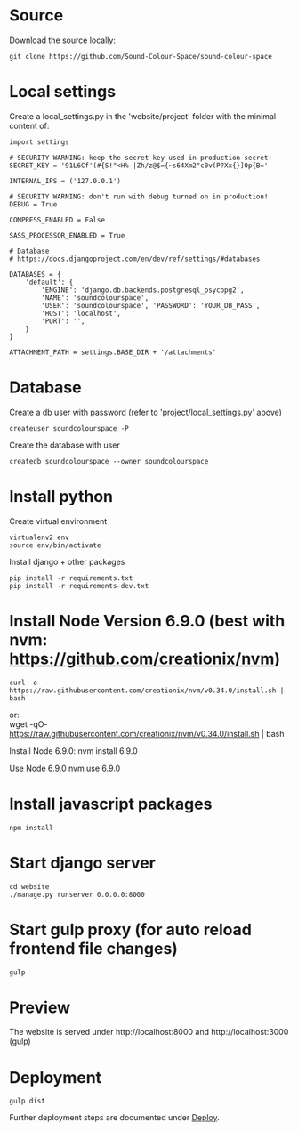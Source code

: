 # Source

Download the source locally:

    git clone https://github.com/Sound-Colour-Space/sound-colour-space
    
# Local settings

Create a local_settings.py in the 'website/project' folder with the minimal content of:
    
    import settings
    
    # SECURITY WARNING: keep the secret key used in production secret!
    SECRET_KEY = '91L6Cf'(#{S!"<H%-|Zh/z@$={~s64Xm2"c0v(P?Xx{}]0p{B='
    
    INTERNAL_IPS = ('127.0.0.1')
    
    # SECURITY WARNING: don't run with debug turned on in production!
    DEBUG = True
    
    COMPRESS_ENABLED = False
    
    SASS_PROCESSOR_ENABLED = True
    
    # Database
    # https://docs.djangoproject.com/en/dev/ref/settings/#databases
    
    DATABASES = {
        'default': {
            'ENGINE': 'django.db.backends.postgresql_psycopg2',
            'NAME': 'soundcolourspace',
            'USER': 'soundcolourspace', 'PASSWORD': 'YOUR_DB_PASS',
            'HOST': 'localhost',
            'PORT': '',
        }
    }
    
    ATTACHMENT_PATH = settings.BASE_DIR + '/attachments'




# Database

Create a db user with password (refer to 'project/local_settings.py' above)

    createuser soundcolourspace -P

Create the database with user

    createdb soundcolourspace --owner soundcolourspace

# Install python

Create virtual environment

    virtualenv2 env
    source env/bin/activate

Install django + other packages

    pip install -r requirements.txt
    pip install -r requirements-dev.txt

# Install Node Version 6.9.0 (best with nvm: https://github.com/creationix/nvm)
    
    curl -o- https://raw.githubusercontent.com/creationix/nvm/v0.34.0/install.sh | bash
 or:   
    wget -qO- https://raw.githubusercontent.com/creationix/nvm/v0.34.0/install.sh | bash

Install Node 6.9.0:
    nvm install 6.9.0
    
Use Node 6.9.0
    nvm use 6.9.0
     
# Install javascript packages
    npm install
    
    
# Start django server
    cd website
    ./manage.py runserver 0.0.0.0:8000
    
# Start gulp proxy (for auto reload frontend file changes)
    gulp
    
    
# Preview
The website is served under http://localhost:8000 and http://localhost:3000 (gulp)

# Deployment

    gulp dist

Further deployment steps are documented under [Deploy](deploy.md).

